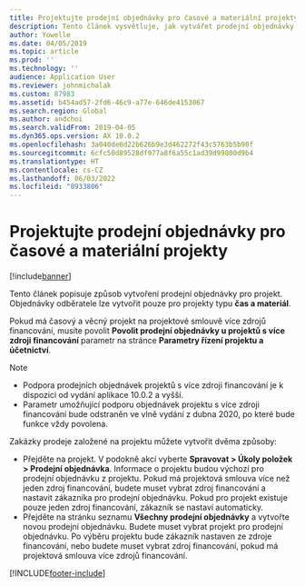 ```yaml
---
title: Projektujte prodejní objednávky pro časové a materiální projekty
description: Tento článek vysvětluje, jak vytvářet prodejní objednávky na základě projektů určených časem a materiálem.
author: Yowelle
ms.date: 04/05/2019
ms.topic: article
ms.prod: ''
ms.technology: ''
audience: Application User
ms.reviewer: johnmichalak
ms.custom: 87983
ms.assetid: b454ad57-2fd6-46c9-a77e-646de4153067
ms.search.region: Global
ms.author: andchoi
ms.search.validFrom: 2019-04-05
ms.dyn365.ops.version: AX 10.0.2
ms.openlocfilehash: 3a040de6d22b626b9e3d462272f43c5763b5b90f
ms.sourcegitcommit: 6cfc50d89528df977a8f6a55c1ad39d99800d9b4
ms.translationtype: HT
ms.contentlocale: cs-CZ
ms.lasthandoff: 06/03/2022
ms.locfileid: "8933806"
---
```

# <a name="project-sales-orders-for-time-and-material-projects"></a>Projektujte prodejní objednávky pro časové a materiální projekty

[!include[banner](../includes/banner.md)]

Tento článek popisuje způsob vytvoření prodejní objednávky pro projekt. Objednávky odběratele lze vytvořit pouze pro projekty typu **čas a materiál**.

Pokud má časový a věcný projekt na projektové smlouvě více zdrojů financování, musíte povolit **Povolit prodejní objednávky u projektů s více zdroji financování** parametr na stránce **Parametry řízení projektu a účetnictví**. 

> [!NOTE]
> - Podpora prodejních objednávek projektů s více zdroji financování je k dispozici od vydání aplikace 10.0.2 a vyšší.
> - Parametr umožňující podporu objednávek projektu s více zdroji financování bude odstraněn ve vlně vydání z dubna 2020, po které bude funkce vždy povolena.

Zakázky prodeje založené na projektu můžete vytvořit dvěma způsoby:

- Přejděte na projekt. V podokně akcí vyberte **Spravovat > Úkoly položek > Prodejní objednávka**. Informace o projektu budou výchozí pro prodejní objednávku z projektu. Pokud má projektová smlouva více než jeden zdroj financování, budete muset vybrat zdroj financování a nastavit zákazníka pro prodejní objednávku. Pokud pro projekt existuje pouze jeden zdroj financování, zákazník se nastaví automaticky.
- Přejděte na stránku seznamu **Všechny prodejní objednávky** a vytvořte novou prodejní objednávku. Budete muset vybrat projekt pro prodejní objednávku. Po výběru projektu bude zákazník nastaven ze zdroje financování, nebo budete muset vybrat zdroj financování, pokud má projektová smlouva více zdrojů financování.



[!INCLUDE[footer-include](../includes/footer-banner.md)]